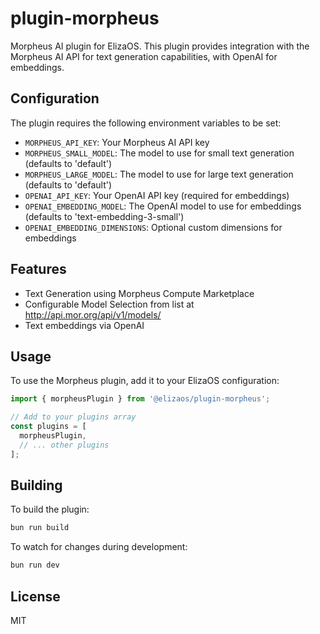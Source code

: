 # plugin-morpheus

Morpheus AI plugin for ElizaOS. This plugin provides integration with the Morpheus AI API for text generation capabilities, with OpenAI for embeddings.

## Configuration

The plugin requires the following environment variables to be set:

- `MORPHEUS_API_KEY`: Your Morpheus AI API key
- `MORPHEUS_SMALL_MODEL`: The model to use for small text generation (defaults to 'default')
- `MORPHEUS_LARGE_MODEL`: The model to use for large text generation (defaults to 'default')
- `OPENAI_API_KEY`: Your OpenAI API key (required for embeddings)
- `OPENAI_EMBEDDING_MODEL`: The OpenAI model to use for embeddings (defaults to 'text-embedding-3-small')
- `OPENAI_EMBEDDING_DIMENSIONS`: Optional custom dimensions for embeddings

## Features

- Text Generation using Morpheus Compute Marketplace
- Configurable Model Selection from list at http://api.mor.org/api/v1/models/
- Text embeddings via OpenAI

## Usage

To use the Morpheus plugin, add it to your ElizaOS configuration:

```typescript
import { morpheusPlugin } from '@elizaos/plugin-morpheus';

// Add to your plugins array
const plugins = [
  morpheusPlugin,
  // ... other plugins
];
```

## Building

To build the plugin:

```bash
bun run build
```

To watch for changes during development:

```bash
bun run dev
```

## License

MIT

